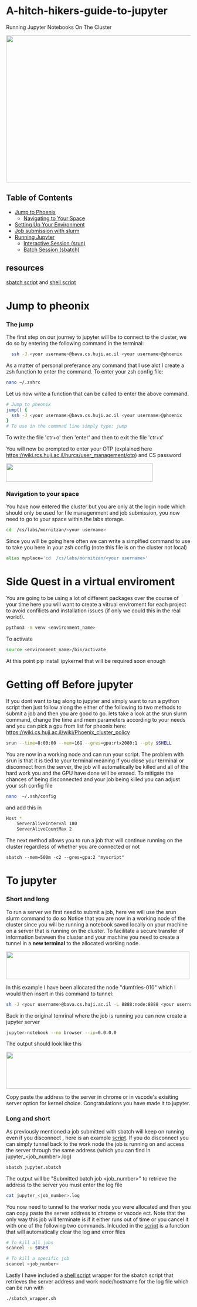 # A-hitch-hikers-guide-to-jupyter
Running Jupyter Notebooks On The Cluster

<img src="https://github.com/user-attachments/assets/f7160169-8d5f-416a-830f-79a386b54488" width="600" height="400">


## Table of Contents

- [Jump to Phoenix](#jump-to-pheonix)
  - [Navigating to Your Space](#navigation-to-your-space)
- [Setting Up Your Environment](#side-quest-in-a-virtual-enviroment)
- [Job submission with slurm](#getting-off-before-jupyter)
- [Running Jupyter](#to-jupyter)
  - [Interactive Session (srun)](#short-and-long)
  - [Batch Session (sbatch)](#long-and-short)

## resources
[sbatch script](jupyter.sbatch) and [shell script](sbatch_wrapper.sh)
# Jump to pheonix 
### The jump
  
The first step on our journey to jupyter will be to connect to the cluster, we do so by entering the following command in the terminal: 

```zsh
  ssh -J <your username>@bava.cs.huji.ac.il <your username>@phoenix
```
As a matter of personal preferance any command that I use alot I create a zsh function to enter the command. To enter your zsh config file:

```zsh
nano ~/.zshrc
```
Let us now write a function that can be called to enter the above command.

```zsh
# Jump to pheonix
jump() {
  ssh -J <your username>@bava.cs.huji.ac.il <your username>@phoenix
}
# To use in the commnad line simply type: jump  
```
To write the file 'ctr+o' then 'enter' and then to exit the file 'ctr+x' 

You will now be prompted to enter your OTP (explained here https://wiki.rcs.huji.ac.il/hurcs/user_management/otp) and CS password

<img src="https://github.com/user-attachments/assets/3936ad53-a956-4f8b-bb7d-9f29d4b7ee86" width="400" height="50">

### Navigation to your space
You have now entered the cluster but you are only at the login node which should only be used for file managenment and job submission, you now need to go to your space within the labs storage.

```zsh
cd  /cs/labs/mornitzan/<your username>
```
Since you will be going here often we can write a simplfied command to use to take you here in your zsh config (note this file is on the cluster not local)

```zsh
alias myplace='cd  /cs/labs/mornitzan/<your username>'
```
# Side Quest in a virtual enviroment

You are going to be using a lot of different packages over the course of your time here you will want to create a vitrual enviroment for each project to avoid confilicts and installation issues (if only we could this in the real world!).

```zsh
python3 -m venv <environment_name>
```
To activate 

```zsh
source <environment_name>/bin/activate
```
At this point pip install ipykernel that will be required soon enough 

# Getting off Before jupyter
If you dont want to tag along to jupyter and simply want to run a python script then just follow along the either of the following to two methods to submit a job and then you are good to go. lets take a look at the srun slurm command, change the time and mem parameters according to your needs and you can pick a gpu from list for pheonix here: https://wiki.cs.huji.ac.il/wiki/Phoenix_cluster_policy

```zsh
srun --time=8:00:00 --mem=16G --gres=gpu:rtx2080:1 --pty $SHELL
```
You are now in a working node and can run your script. The problem with srun is that it is tied to your terminal meaning if you close your terminal or disconnect from the server, the job will automatically be killed and all of the hard work you and the GPU have done will be erased. To mitigate the chances of being disconnected and your job being killed you can adjust your ssh config file 

```bash
nano  ~/.ssh/config
```
and add this in 

```bash
Host *
    ServerAliveInterval 180
    ServerAliveCountMax 2
```

The next method allows you to run a job that will continue running on the cluster regardless of whether you are connected or not 

```
sbatch --mem=500m -c2 --gres=gpu:2 "myscript"
``` 

# To jupyter
### Short and long
To run a server we first need to submit a job, here we will use the srun slurm command to do so 
Notice that you are now in a working node of the cluster since you will be running a notebook saved locally on your machine on a server that is running on the cluster. To facilitate a secure transfer of information between the cluster and your machine you need to create a tunnel in a **new terminal**  to the allocated working node. 

<img src="https://github.com/user-attachments/assets/2bd6cf1d-06f4-480b-aa0a-1ee7459f8544" width="500" height="75">

In this example I have been allocated the node "dumfries-010" which I would then insert in this command to tunnel:

```zsh
sh -J <your username>@bava.cs.huji.ac.il -L 8888:node:8888 <your username>@node
```
Back in the original temrinal where the job is running you can now create a jupyter server

```zsh
jupyter-notebook --no browser --ip=0.0.0.0
```
The output should look like this 

<img src="https://github.com/user-attachments/assets/cc33c4d5-a258-4825-8e78-895c0a428120" width="600" height="100">

Copy paste the address to the server in chrome or in vscode's exisiting server option for kernel choice. Congratulations you have made it to jupyter. 

### Long and short 

As previously mentioned a job submitted with sbatch will keep on running even if you disconnect , here is an example [script](jupyter.sbatch). If you do disconnect you can simply tunnel back to the work node the job is running on and access the server through the same address (which you can find in jupyter_<job_number>.log)  

```zsh
sbatch jupyter.sbatch
```
The output will be "Submitted batch job <job_number>" to retrieve the address to the server you must enter the log file 

```zsh
cat jupyter_<job_number>.log
```
You now need to tunnel to the worker node you were allocated and then you can copy paste the server address to chrome or vscode ect. 
Note that the only way this job will terminate is if it either runs out of time or you cancel it with one of the following two commands. Inlcuded in the [script](jupyter.sbatch) is a function that will automatically clear the log and error files

```zsh
# To kill all jobs
scancel -u $USER

# To kill a specific job
scancel <job_number>
```
Lastly I have included a [shell script](sbatch_wrapper.sh) wrapper for the sbatch script that retrieves the server address and work node/hostname for the log file which can be run with 

```
./sbatch_wrapper.sh
```






